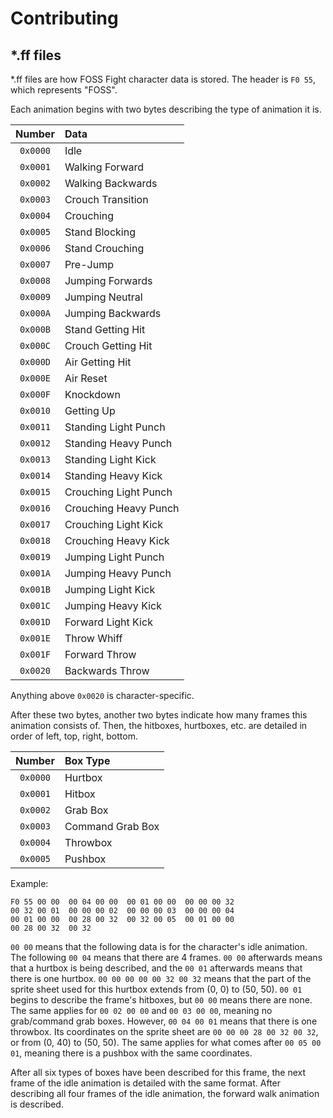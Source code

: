 # Contributing

## \*.ff files

\*.ff files are how FOSS Fight character data is stored. The header is `F0 55`, which represents "FOSS".

Each animation begins with two bytes describing the type of animation it is.

| Number   | Data                  |
|:--------:|:----------------------|
| `0x0000` | Idle                  |
| `0x0001` | Walking Forward       |
| `0x0002` | Walking Backwards     |
| `0x0003` | Crouch Transition     |
| `0x0004` | Crouching             |
| `0x0005` | Stand Blocking        |
| `0x0006` | Stand Crouching       |
| `0x0007` | Pre-Jump              |
| `0x0008` | Jumping Forwards      |
| `0x0009` | Jumping Neutral       |
| `0x000A` | Jumping Backwards     |
| `0x000B` | Stand Getting Hit     |
| `0x000C` | Crouch Getting Hit    |
| `0x000D` | Air Getting Hit       |
| `0x000E` | Air Reset             |
| `0x000F` | Knockdown             |
| `0x0010` | Getting Up            |
| `0x0011` | Standing Light Punch  |
| `0x0012` | Standing Heavy Punch  |
| `0x0013` | Standing Light Kick   |
| `0x0014` | Standing Heavy Kick   |
| `0x0015` | Crouching Light Punch |
| `0x0016` | Crouching Heavy Punch |
| `0x0017` | Crouching Light Kick  |
| `0x0018` | Crouching Heavy Kick  |
| `0x0019` | Jumping Light Punch   |
| `0x001A` | Jumping Heavy Punch   |
| `0x001B` | Jumping Light Kick    |
| `0x001C` | Jumping Heavy Kick    |
| `0x001D` | Forward Light Kick    |
| `0x001E` | Throw Whiff           |
| `0x001F` | Forward Throw         |
| `0x0020` | Backwards Throw       |

Anything above `0x0020` is character-specific.

After these two bytes, another two bytes indicate how many frames this animation consists of. Then, the hitboxes, hurtboxes, etc. are detailed in order of left, top, right, bottom.

| Number   | Box Type         |
|:--------:|:-----------------|
| `0x0000` | Hurtbox          |
| `0x0001` | Hitbox           |
| `0x0002` | Grab Box         |
| `0x0003` | Command Grab Box |
| `0x0004` | Throwbox         |
| `0x0005` | Pushbox          |

Example:

```
F0 55 00 00  00 04 00 00  00 01 00 00  00 00 00 32
00 32 00 01  00 00 00 02  00 00 00 03  00 00 00 04
00 01 00 00  00 28 00 32  00 32 00 05  00 01 00 00
00 28 00 32  00 32
```

`00 00` means that the following data is for the character's idle animation. The following `00 04` means that there are 4 frames. `00 00` afterwards means that a hurtbox is being described, and the `00 01` afterwards means that there is one hurtbox. `00 00 00 00 00 32 00 32` means that the part of the sprite sheet used for this hurtbox extends from (0, 0) to (50, 50). `00 01` begins to describe the frame's hitboxes, but `00 00` means there are none. The same applies for `00 02 00 00` and `00 03 00 00`, meaning no grab/command grab boxes. However, `00 04 00 01` means that there is one throwbox. Its coordinates on the sprite sheet are `00 00 00 28 00 32 00 32`, or from (0, 40) to (50, 50). The same applies for what comes after `00 05 00 01`, meaning there is a pushbox with the same coordinates.

After all six types of boxes have been described for this frame, the next frame of the idle animation is detailed with the same format. After describing all four frames of the idle animation, the forward walk animation is described.
